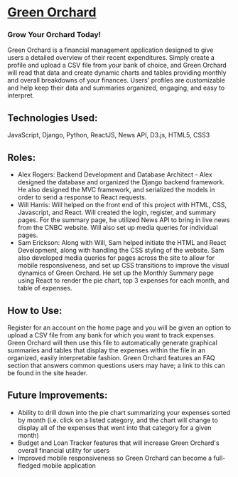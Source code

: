 # [Green Orchard](http://greenorchard.co)

### Grow Your Orchard Today!

Green Orchard is a financial management application designed to give users a detailed overview of their recent expenditures. Simply create a profile and upload a CSV file from your bank of choice, and Green Orchard will read that data and create dynamic charts and tables providing monthly and overall breakdowns of your finances. Users' profiles are customizable and help keep their data and summaries organized, engaging, and easy to interpret.

## Technologies Used:
JavaScript, Django, Python, ReactJS, News API, D3.js, HTML5, CSS3

## Roles:
- Alex Rogers: Backend Development and Database Architect - Alex designed the database and organized the Django backend framework. He also designed the MVC framework, and serialized the models in order to send a response to React requests.
- Will Harris: Will helped on the front end of this project with HTML, CSS, Javascript, and React. Will created the login, register, and summary pages. For the summary page, he utilized News API to bring in live news from the CNBC website. Will also set up media queries for individual pages.  
- Sam Erickson: Along with Will, Sam helped initiate the HTML and React Development, along with handling the CSS styling of the website. Sam also developed media queries for pages across the site to allow for mobile responsiveness, and set up CSS transitions to improve the visual dynamics of Green Orchard. He set up the Monthly Summary page using React to render the pie chart, top 3 expenses for each month, and table of expenses.

## How to Use:
Register for an account on the home page and you will be given an option to upload a CSV file from any bank for which you want to track expenses. Green Orchard will then use this file to automatically generate graphical summaries and tables that display the expenses within the file in an organized, easily interpretable fashion. Green Orchard features an FAQ section that answers common questions users may have; a link to this can be found in the site header.

## Future Improvements:
- Ability to drill down into the pie chart summarizing your expenses sorted by month (i.e. click on a listed category, and the chart will change to display all of the expenses that went into that category for a given month)
- Budget and Loan Tracker features that will increase Green Orchard's overall financial utility for users
- Improved mobile responsiveness so Green Orchard can become a full-fledged mobile application
